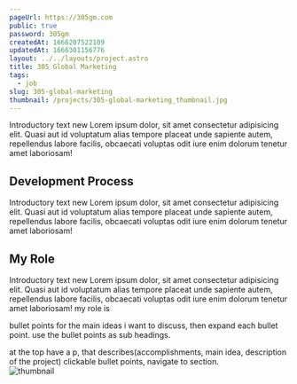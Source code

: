 ```yaml
---
pageUrl: https://305gm.com
public: true
password: 305gm
createdAt: 1666207522109
updatedAt: 1666301156776
layout: ../../layouts/project.astro
title: 305 Global Marketing
tags:
  - job
slug: 305-global-marketing
thumbnail: /projects/305-global-marketing_thumbnail.jpg
---
```


Introductory text new Lorem ipsum dolor, sit amet consectetur
adipisicing elit. Quasi aut id voluptatum alias tempore placeat unde
sapiente autem, repellendus labore facilis, obcaecati voluptas odit
iure enim dolorum tenetur amet laboriosam!

## Development Process

Introductory text new Lorem ipsum dolor, sit amet consectetur
adipisicing elit. Quasi aut id voluptatum alias tempore placeat unde
sapiente autem, repellendus labore facilis, obcaecati voluptas odit
iure enim dolorum tenetur amet laboriosam!

## My Role

Introductory text new Lorem ipsum dolor, sit amet consectetur
adipisicing elit. Quasi aut id voluptatum alias tempore placeat unde
sapiente autem, repellendus labore facilis, obcaecati voluptas odit
iure enim dolorum tenetur amet laboriosam! my role is 

bullet points for the main ideas i want to discuss, then expand each bullet point. use the bullet points as sub headings.

at the top have a p, that describes(accomplishments, main idea, description of the project) 
clickable bullet points, navigate to section.  
![thumbnail](/projects/305-global-marketing_thumbnail.jpg)
